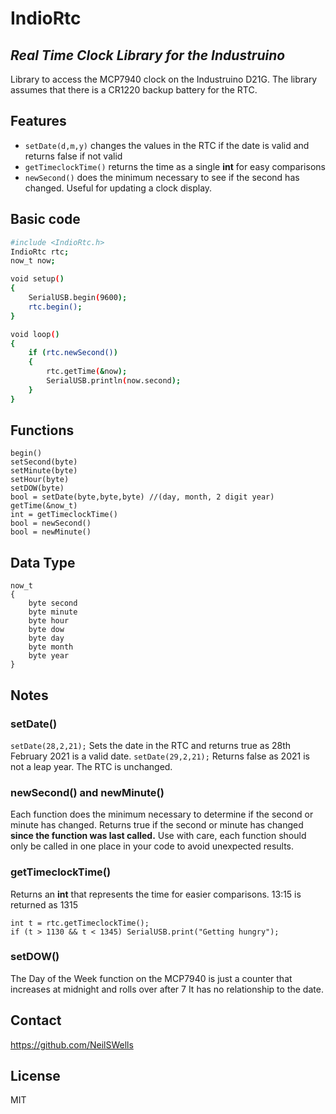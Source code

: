 # IndioRtc
## _Real Time Clock Library for the Industruino_

Library to access the MCP7940 clock on the Industruino D21G.
The library assumes that there is a CR1220 backup battery for the RTC.

## Features
- `setDate(d,m,y)` changes the values in the RTC if the date is valid and returns false if not valid
- `getTimeclockTime()` returns the time as a single **int** for easy comparisons
- `newSecond()` does the minimum necessary to see if the second has changed. Useful for updating a clock display.

## Basic code
```sh
#include <IndioRtc.h>
IndioRtc rtc;
now_t now;

void setup()
{
    SerialUSB.begin(9600);
    rtc.begin();
}

void loop()
{
    if (rtc.newSecond())
    {
        rtc.getTime(&now);
        SerialUSB.println(now.second);
    }
}
```

## Functions
    begin()
    setSecond(byte)
    setMinute(byte)
    setHour(byte)
    setDOW(byte)
    bool = setDate(byte,byte,byte) //(day, month, 2 digit year)
    getTime(&now_t)
    int = getTimeclockTime()
    bool = newSecond()
    bool = newMinute()

## Data Type
    now_t
    {
        byte second
        byte minute
        byte hour
        byte dow
        byte day
        byte month
        byte year
    }

## Notes

### setDate()
`setDate(28,2,21);` Sets the date in the RTC and returns true as 28th February 2021 is a valid date.
`setDate(29,2,21);` Returns false as 2021 is not a leap year. The RTC is unchanged.

### newSecond() and newMinute()
Each function does the minimum necessary to determine if the second or minute has changed.
Returns true if the second or minute has changed **since the function was last called.**
Use with care, each function should only be called in one place in your code to avoid unexpected results.

### getTimeclockTime()
Returns an **int** that represents the time for easier comparisons.
13:15 is returned as 1315
```
int t = rtc.getTimeclockTime();
if (t > 1130 && t < 1345) SerialUSB.print("Getting hungry");
```

### setDOW()
The Day of the Week function on the MCP7940 is just a counter that increases at midnight and rolls over after 7
It has no relationship to the date.

## Contact
https://github.com/NeilSWells

## License

MIT
